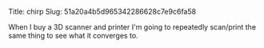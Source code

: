 Title: chirp
Slug: 51a20a4b5d965342286628c7e9c6fa58

When I buy a 3D scanner and printer I'm going to repeatedly scan/print the same thing to see what it converges to.
